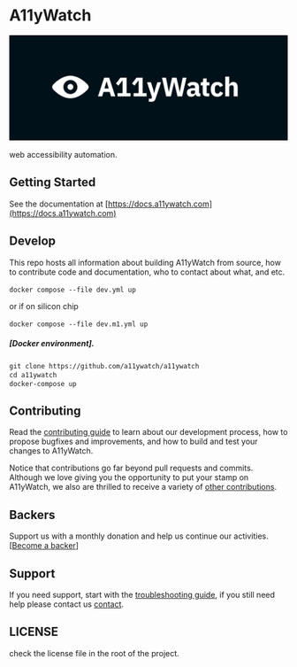 # A11yWatch

![A11yWatch](https://raw.githubusercontent.com/A11yWatch/Project-Screenshots/master/banner.jpeg?raw=true "A11yWatch Logo")

web accessibility automation.

## Getting Started

See the documentation at [https://docs.a11ywatch.com](https://docs.a11ywatch.com)

## Develop

This repo hosts all information about
building A11yWatch from source, how to contribute code
and documentation, who to contact about what, and etc.

`docker compose --file dev.yml up`

or if on silicon chip

`docker compose --file dev.m1.yml up`

##### [Docker environment].

```
git clone https://github.com/a11ywatch/a11ywatch
cd a11ywatch
docker-compose up
```

## Contributing

Read the [contributing guide](/CONTRIBUTING.md) to learn about our development process, how to propose bugfixes and improvements, and how to build and test your changes to A11yWatch.

Notice that contributions go far beyond pull requests and commits.
Although we love giving you the opportunity to put your stamp on A11yWatch, we also are thrilled to receive a variety of [other contributions](https://a11ywatch.com/faq).

## Backers

Support us with a monthly donation and help us continue our activities. [[Become a backer](https://opencollective.com/a11ywatch#backer)]

## Support

If you need support, start with the [troubleshooting guide](https://a11ywatch.github.io/docs/troubleshooting),
if you still need help please contact us [contact](https://a11ywatch.github.io/docs/blog).

## LICENSE

check the license file in the root of the project.
